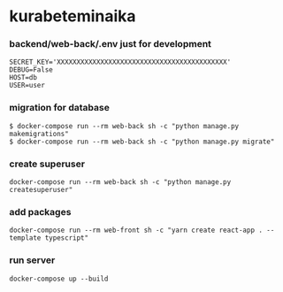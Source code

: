 # kurabeteminaika

### backend/web-back/.env just for development
    SECRET_KEY='XXXXXXXXXXXXXXXXXXXXXXXXXXXXXXXXXXXXXXXXXXX'
    DEBUG=False
    HOST=db
    USER=user

### migration for database
    $ docker-compose run --rm web-back sh -c "python manage.py makemigrations"
    $ docker-compose run --rm web-back sh -c "python manage.py migrate"

### create superuser
    docker-compose run --rm web-back sh -c "python manage.py createsuperuser"

### add packages
    docker-compose run --rm web-front sh -c "yarn create react-app . --template typescript"

### run server
    docker-compose up --build
